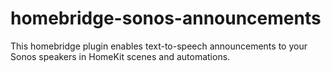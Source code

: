 # homebridge-sonos-announcements
This homebridge plugin enables text-to-speech announcements to your Sonos speakers in HomeKit scenes and automations.

